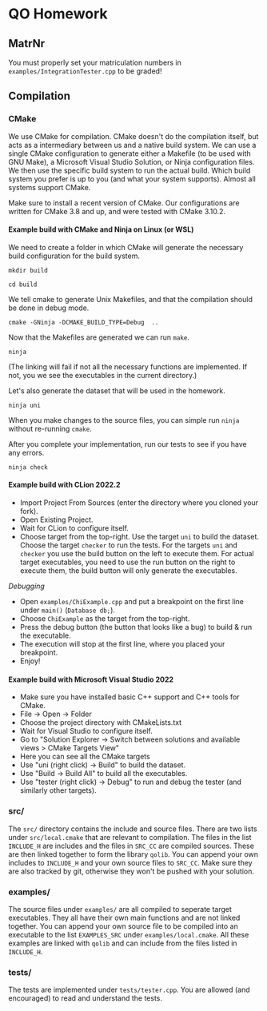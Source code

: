 # QO Homework

## MatrNr

You must properly set your matriculation numbers in `examples/IntegrationTester.cpp` to be graded!

## Compilation

### CMake

We use CMake for compilation. CMake doesn't do the compilation itself, but acts as a intermediary between us and a native build system. We can use a single CMake configuration to generate either a Makefile (to be used with GNU Make), a Microsoft Visual Studio Solution, or Ninja configuration files. We then use the specific build system to run the actual build. Which build system you prefer is up to you (and what your system supports). Almost all systems support CMake.

Make sure to install a recent version of CMake. Our configurations are written for CMake 3.8 and up, and were tested with CMake 3.10.2.

#### Example build with CMake and Ninja on Linux (or WSL)

We need to create a folder in which CMake will generate the necessary build configuration for the build system.

`mkdir build`

`cd build`

We tell cmake to generate Unix Makefiles, and that the compilation should be done in debug mode.

`cmake -GNinja -DCMAKE_BUILD_TYPE=Debug  ..`

Now that the Makefiles are generated we can run `make`.

`ninja`

(The linking will fail if not all the necessary functions are implemented. If not, you we see the executables in the current directory.)

Let's also generate the dataset that will be used in the homework.

`ninja uni`

When you make changes to the source files, you can simple run `ninja` without re-running `cmake`.

After you complete your implementation, run our tests to see if you have any errors.

`ninja check`

#### Example build with CLion 2022.2

* Import Project From Sources (enter the directory where you cloned your fork).
* Open Existing Project.
* Wait for CLion to configure itself.
* Choose target from the top-right. Use the target `uni` to build the dataset. Choose the target `checker` to run the tests.  For the targets `uni` and `checker` you use the build button on the left to execute them. For actual target executables, you need to use the run button on the right to execute them, the build button will only generate the executables.

_Debugging_

* Open `examples/ChiExample.cpp` and put a breakpoint on the first line under `main()` (`Database db;`).
* Choose `ChiExample` as the target from the top-right.
* Press the debug button (the button that looks like a bug) to build & run the executable.
* The execution will stop at the first line, where you placed your breakpoint.
* Enjoy!

#### Example build with Microsoft Visual Studio 2022

* Make sure you have installed basic C++ support and C++ tools for CMake.
* File -> Open -> Folder
* Choose the project directory with CMakeLists.txt
* Wait for Visual Studio to configure itself.
* Go to "Solution Explorer -> Switch between solutions and available views > CMake Targets View"
* Here you can see all the CMake targets
* Use "uni (right click) -> Build" to build the dataset.
* Use "Build -> Build All" to build all the executables.
* Use "tester (right click) -> Debug" to run and debug the tester (and similarly other targets).

### src/

The `src/` directory contains the include and source files. There are two lists under `src/local.cmake` that are relevant to compilation. The files in the list `INCLUDE_H` are includes and the files in `SRC_CC` are compiled sources. These are then linked together to form the library `qolib`. You can append your own includes to `INCLUDE_H` and your own source files to `SRC_CC`. Make sure they are also tracked by git, otherwise they won't be pushed with your solution.

### examples/

The source files under `examples/` are all compiled to seperate target executables. They all have their own main functions and are not linked together. You can append your own source file to be compiled into an executable to the list `EXAMPLES_SRC` under `examples/local.cmake`. All these examples are linked with `qolib` and can include from the files listed in `INCLUDE_H`.

### tests/

The tests are implemented under `tests/tester.cpp`. You are allowed (and encouraged) to read and understand the tests.

